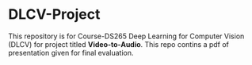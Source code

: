 # DLCV-Project
This repository is for Course-DS265 Deep Learning for Computer Vision (DLCV) for project titled **Video-to-Audio**. This repo contins a pdf of presentation given for final evaluation.
